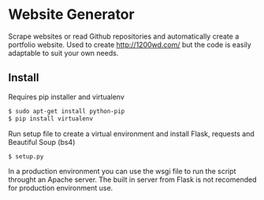 # Website Generator

Scrape websites or read Github repositories and automatically create a portfolio website. 
Used to create http://1200wd.com/ but the code is easily adaptable to suit your own needs.

## Install
Requires pip installer and virtualenv
```bash
$ sudo apt-get install python-pip
$ pip install virtualenv
```

Run setup file to create a virtual environment and install Flask, requests and Beautiful Soup (bs4) 
```bash
$ setup.py
```

In a production environment you can use the wsgi file to run the script throught an Apache server.
The built in server from Flask is not recomended for production environment use.
